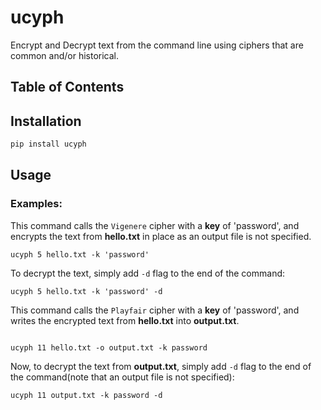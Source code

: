 # ucyph
Encrypt and Decrypt text from the command line using ciphers that are common and/or historical. 

## Table of Contents

## Installation
```bash
pip install ucyph
```

## Usage

### Examples:

This command calls the ```Vigenere``` cipher with a **key** of 'password', and encrypts the text from **hello.txt** in place as an output file is not specified.
```shell
ucyph 5 hello.txt -k 'password'
```

To decrypt the text, simply add ```-d``` flag to the end of the command:
```shell
ucyph 5 hello.txt -k 'password' -d
```

This command calls the ```Playfair``` cipher with a **key** of 'password', and writes the encrypted text from **hello.txt** into **output.txt**.
```shell

ucyph 11 hello.txt -o output.txt -k password
```
Now, to decrypt the text from **output.txt**, simply add ```-d``` flag to the end of the command(note that an output file is not specified):
```shell
ucyph 11 output.txt -k password -d
```
